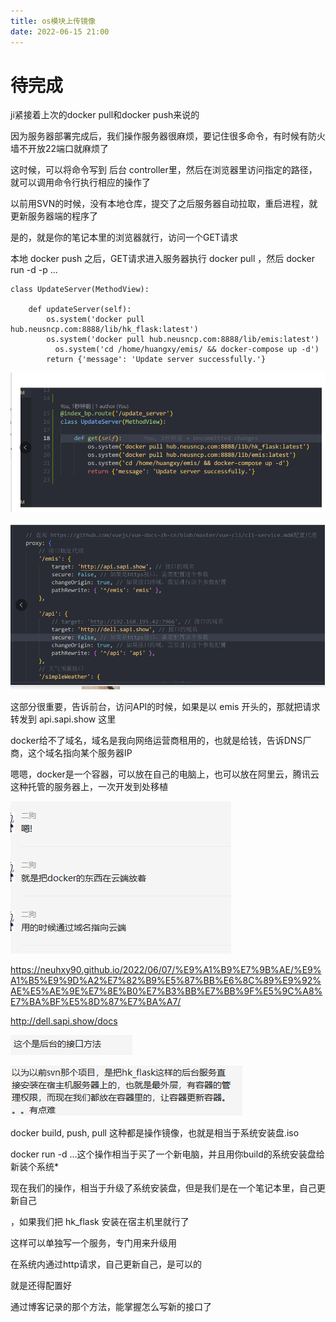 ```yaml
---
title: os模块上传镜像
date: 2022-06-15 21:00
---
```






# 待完成 #

ji紧接着上次的docker pull和docker push来说的

因为服务器部署完成后，我们操作服务器很麻烦，要记住很多命令，有时候有防火墙不开放22端口就麻烦了



这时候，可以将命令写到 后台 controller里，然后在浏览器里访问指定的路径，就可以调用命令行执行相应的操作了

以前用SVN的时候，没有本地仓库，提交了之后服务器自动拉取，重启进程，就更新服务器端的程序了

是的，就是你的笔记本里的浏览器就行，访问一个GET请求

本地 docker push 之后，GET请求进入服务器执行 docker pull ，然后 docker run -d -p ...



```
class UpdateServer(MethodView):

    def updateServer(self):
        os.system('docker pull hub.neusncp.com:8888/lib/hk_flask:latest')
        os.system('docker pull hub.neusncp.com:8888/lib/emis:latest')
          os.system('cd /home/huangxy/emis/ && docker-compose up -d')
        return {'message': 'Update server successfully.'}
```

![image-20220615210818127](os模块上传镜像/image-20220615210818127.png)





![image-20220615210857420](os模块上传镜像/image-20220615210857420.png)

这部分很重要，告诉前台，访问API的时候，如果是以 emis 开头的，那就把请求转发到 api.sapi.show 这里

docker给不了域名，域名是我向网络运营商租用的，也就是给钱，告诉DNS厂商，这个域名指向某个服务器IP

嗯嗯，docker是一个容器，可以放在自己的电脑上，也可以放在阿里云，腾讯云这种托管的服务器上，一次开发到处移植

![image-20220615210926069](os模块上传镜像/image-20220615210926069.png)

https://neuhxy90.github.io/2022/06/07/%E9%A1%B9%E7%9B%AE/%E9%A1%B5%E9%9D%A2%E7%82%B9%E5%87%BB%E6%8C%89%E9%92%AE%E5%AE%9E%E7%8E%B0%E7%B3%BB%E7%BB%9F%E5%9C%A8%E7%BA%BF%E5%8D%87%E7%BA%A7/



http://dell.sapi.show/docs

![image-20220615210956857](os模块上传镜像/image-20220615210956857.png)



![image-20220615211023482](os模块上传镜像/image-20220615211023482.png)



docker build, push, pull 这种都是操作镜像，也就是相当于系统安装盘.iso

docker run -d ...这个操作相当于买了一个新电脑，并且用你build的系统安装盘给新装个系统*

现在我们的操作，相当于升级了系统安装盘，但是我们是在一个笔记本里，自己更新自己

，如果我们把 hk_flask 安装在宿主机里就行了

这样可以单独写一个服务，专门用来升级用

在系统内通过http请求，自己更新自己，是可以的

就是还得配置好

通过博客记录的那个方法，能掌握怎么写新的接口了
